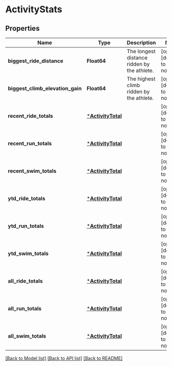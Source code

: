 # ActivityStats


## Properties
Name | Type | Description | Notes
------------ | ------------- | ------------- | -------------
**biggest_ride_distance** | **Float64** | The longest distance ridden by the athlete. | [optional] [default to nothing]
**biggest_climb_elevation_gain** | **Float64** | The highest climb ridden by the athlete. | [optional] [default to nothing]
**recent_ride_totals** | [***ActivityTotal**](ActivityTotal.md) |  | [optional] [default to nothing]
**recent_run_totals** | [***ActivityTotal**](ActivityTotal.md) |  | [optional] [default to nothing]
**recent_swim_totals** | [***ActivityTotal**](ActivityTotal.md) |  | [optional] [default to nothing]
**ytd_ride_totals** | [***ActivityTotal**](ActivityTotal.md) |  | [optional] [default to nothing]
**ytd_run_totals** | [***ActivityTotal**](ActivityTotal.md) |  | [optional] [default to nothing]
**ytd_swim_totals** | [***ActivityTotal**](ActivityTotal.md) |  | [optional] [default to nothing]
**all_ride_totals** | [***ActivityTotal**](ActivityTotal.md) |  | [optional] [default to nothing]
**all_run_totals** | [***ActivityTotal**](ActivityTotal.md) |  | [optional] [default to nothing]
**all_swim_totals** | [***ActivityTotal**](ActivityTotal.md) |  | [optional] [default to nothing]


[[Back to Model list]](../README.md#models) [[Back to API list]](../README.md#api-endpoints) [[Back to README]](../README.md)


